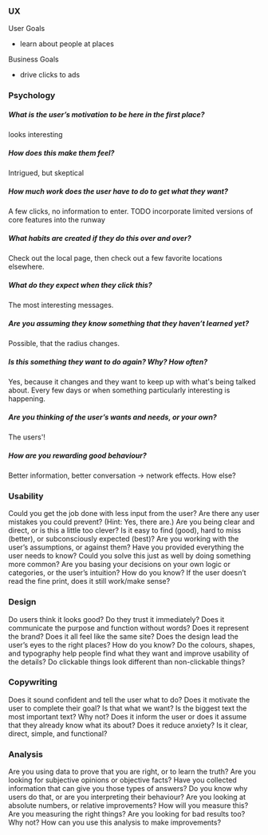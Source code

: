 ### UX
User Goals
- learn about people at places

Business Goals
- drive clicks to ads

### Psychology
##### What is the user’s motivation to be here in the first place?
looks interesting

##### How does this make them feel?
Intrigued, but skeptical

##### How much work does the user have to do to get what they want?
A few clicks, no information to enter.
TODO incorporate limited versions of core features into the runway

##### What habits are created if they do this over and over?
Check out the local page, then check out a few favorite locations elsewhere.

##### What do they expect when they click this?
The most interesting messages.

##### Are you assuming they know something that they haven’t learned yet?
Possible, that the radius changes.

##### Is this something they want to do again? Why? How often?
Yes, because it changes and they want to keep up with what's being talked about.
Every few days or when something particularly interesting is happening.

##### Are you thinking of the user’s wants and needs, or your own?
The users'!

##### How are you rewarding good behaviour?
Better information, better conversation -> network effects.
How else?


### Usability
Could you get the job done with less input from the user?
Are there any user mistakes you could prevent? (Hint: Yes, there are.)
Are you being clear and direct, or is this a little too clever?
Is it easy to find (good), hard to miss (better), or subconsciously expected (best)?
Are you working with the user’s assumptions, or against them?
Have you provided everything the user needs to know?
Could you solve this just as well by doing something more common?
Are you basing your decisions on your own logic or categories, or the user’s intuition? How do you know?
If the user doesn’t read the fine print, does it still work/make sense?

### Design
Do users think it looks good? Do they trust it immediately?
Does it communicate the purpose and function without words?
Does it represent the brand? Does it all feel like the same site?
Does the design lead the user’s eyes to the right places? How do you know?
Do the colours, shapes, and typography help people find what they want and improve usability of the details?
Do clickable things look different than non-clickable things?

### Copywriting
Does it sound confident and tell the user what to do?
Does it motivate the user to complete their goal? Is that what we want?
Is the biggest text the most important text? Why not?
Does it inform the user or does it assume that they already know what its about?
Does it reduce anxiety?
Is it clear, direct, simple, and functional?

### Analysis
Are you using data to prove that you are right, or to learn the truth?
Are you looking for subjective opinions or objective facts?
Have you collected information that can give you those types of answers?
Do you know why users do that, or are you interpreting their behaviour?
Are you looking at absolute numbers, or relative improvements?
How will you measure this? Are you measuring the right things?
Are you looking for bad results too? Why not?
How can you use this analysis to make improvements?
